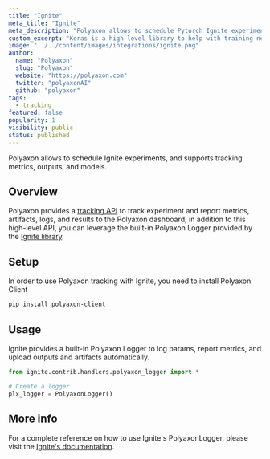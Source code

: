 ```yaml
---
title: "Ignite"
meta_title: "Ignite"
meta_description: "Polyaxon allows to schedule Pytorch Ignite experiments, and supports tracking metrics, outputs, and models natively."
custom_excerpt: "Keras is a high-level library to help with training neural networks in PyTorch."
image: "../../content/images/integrations/ignite.png"
author:
  name: "Polyaxon"
  slug: "Polyaxon"
  website: "https://polyaxon.com"
  twitter: "polyaxonAI"
  github: "polyaxon"
tags: 
  - tracking
featured: false
popularity: 1
visibility: public
status: published
---
```


Polyaxon allows to schedule Ignite experiments, and supports tracking metrics, outputs, and models.

## Overview

Polyaxon provides a [tracking API](/docs/experimentation/tracking/) to track experiment and report metrics, artifacts, logs, and results to the Polyaxon dashboard, 
in addition to this high-level API, you can leverage the built-in Polyaxon Logger provided by the [Ignite library](https://pytorch.org/ignite/contrib/handlers.html#module-ignite.contrib.handlers.polyaxon_logger).

## Setup

In order to use Polyaxon tracking with Ignite, you need to install Polyaxon Client

```bash
pip install polyaxon-client
```

## Usage

Ignite provides a built-in Polyaxon Logger to log params, report metrics, and upload outputs and artifacts automatically.

```python
from ignite.contrib.handlers.polyaxon_logger import *

# Create a logger
plx_logger = PolyaxonLogger()
```

## More info

For a complete reference on how to use Ignite's PolyaxonLogger, please visit the [Ignite's documentation](https://pytorch.org/ignite/contrib/handlers.html#module-ignite.contrib.handlers.polyaxon_logger).

